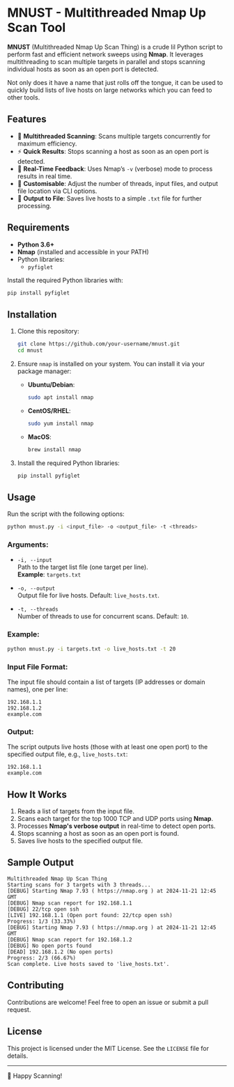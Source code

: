 # MNUST - Multithreaded Nmap Up Scan Tool

**MNUST** (Multithreaded Nmap Up Scan Thing) is a crude lil Python script to perform fast and efficient network sweeps using **Nmap**. It leverages multithreading to scan multiple targets in parallel and stops scanning individual hosts as soon as an open port is detected.

Not only does it have a name that just rolls off the tongue, it can be used to quickly build lists of live hosts on large networks which you can feed to other tools.  

## Features

- 🚀 **Multithreaded Scanning**: Scans multiple targets concurrently for maximum efficiency.
- ⚡ **Quick Results**: Stops scanning a host as soon as an open port is detected.
- 📡 **Real-Time Feedback**: Uses Nmap’s `-v` (verbose) mode to process results in real time.
- 🎯 **Customisable**: Adjust the number of threads, input files, and output file location via CLI options.
- 📄 **Output to File**: Saves live hosts to a simple `.txt` file for further processing.

## Requirements

- **Python 3.6+**
- **Nmap** (installed and accessible in your PATH)
- Python libraries:
  - `pyfiglet`

Install the required Python libraries with:

```bash
pip install pyfiglet
```

## Installation

1. Clone this repository:
   ```bash
   git clone https://github.com/your-username/mnust.git
   cd mnust
   ```

2. Ensure `nmap` is installed on your system. You can install it via your package manager:
   - **Ubuntu/Debian**:
     ```bash
     sudo apt install nmap
     ```
   - **CentOS/RHEL**:
     ```bash
     sudo yum install nmap
     ```
   - **MacOS**:
     ```bash
     brew install nmap
     ```

3. Install the required Python libraries:
   ```bash
   pip install pyfiglet
   ```

## Usage

Run the script with the following options:

```bash
python mnust.py -i <input_file> -o <output_file> -t <threads>
```

### Arguments:

- `-i, --input`  
  Path to the target list file (one target per line).  
  **Example**: `targets.txt`

- `-o, --output`  
  Output file for live hosts. Default: `live_hosts.txt`.

- `-t, --threads`  
  Number of threads to use for concurrent scans. Default: `10`.

### Example:

```bash
python mnust.py -i targets.txt -o live_hosts.txt -t 20
```

### Input File Format:

The input file should contain a list of targets (IP addresses or domain names), one per line:

```
192.168.1.1
192.168.1.2
example.com
```

### Output:

The script outputs live hosts (those with at least one open port) to the specified output file, e.g., `live_hosts.txt`:

```
192.168.1.1
example.com
```

## How It Works

1. Reads a list of targets from the input file.
2. Scans each target for the top 1000 TCP and UDP ports using **Nmap**.
3. Processes **Nmap's verbose output** in real-time to detect open ports.
4. Stops scanning a host as soon as an open port is found.
5. Saves live hosts to the specified output file.

## Sample Output

```plaintext
Multithreaded Nmap Up Scan Thing
Starting scans for 3 targets with 3 threads...
[DEBUG] Starting Nmap 7.93 ( https://nmap.org ) at 2024-11-21 12:45 GMT
[DEBUG] Nmap scan report for 192.168.1.1
[DEBUG] 22/tcp open ssh
[LIVE] 192.168.1.1 (Open port found: 22/tcp open ssh)
Progress: 1/3 (33.33%)
[DEBUG] Starting Nmap 7.93 ( https://nmap.org ) at 2024-11-21 12:45 GMT
[DEBUG] Nmap scan report for 192.168.1.2
[DEBUG] No open ports found
[DEAD] 192.168.1.2 (No open ports)
Progress: 2/3 (66.67%)
Scan complete. Live hosts saved to 'live_hosts.txt'.
```

## Contributing

Contributions are welcome! Feel free to open an issue or submit a pull request.

## License

This project is licensed under the MIT License. See the `LICENSE` file for details.

---

🎉 Happy Scanning!
